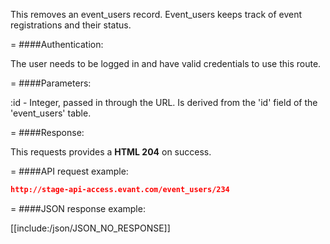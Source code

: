 <!-- --- title: DELETE /event_users/:id -->

This removes an event_users record. Event_users keeps track of event registrations and their status. 

=
####Authentication:

The user needs to be logged in and have valid credentials to use this route.

=
####Parameters:

:id - Integer, passed in through the URL. Is derived from the 'id' field of the 'event_users' table.

=
####Response:

This requests provides a <strong>HTML 204</strong> on success.

=
####API request example:
```json
http://stage-api-access.evant.com/event_users/234
```

=
####JSON response example:

[[include:/json/JSON_NO_RESPONSE]]